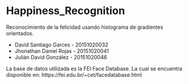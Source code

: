 # Happiness_Recognition
 Reconocimiento de la felicidad usando histograma de gradientes orientados.
 <ul>
 <li>David Santiago Garces - 20151020032</li>
 <li>Jhonathan Daniel Rojas - 20151020041</li>
 <li>Julián David González - 20151020046</li>
 </ul>
 La base de datos utilizada es la FEI Face Database.
 La cual se encuentra disponible en: https://fei.edu.br/~cet/facedatabase.html
